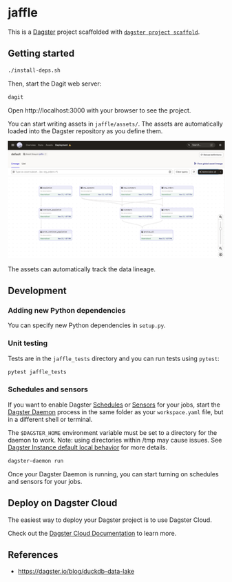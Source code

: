 # jaffle

This is a [Dagster](https://dagster.io/) project scaffolded with [`dagster project scaffold`](https://docs.dagster.io/getting-started/create-new-project).

## Getting started

```bash
./install-deps.sh
```

Then, start the Dagit web server:

```bash
dagit
```

Open http://localhost:3000 with your browser to see the project.

You can start writing assets in `jaffle/assets/`. The assets are automatically loaded into the Dagster repository as you define them.

![](pix/dagster.png)

The assets can automatically track the data lineage.

## Development

### Adding new Python dependencies

You can specify new Python dependencies in `setup.py`.

### Unit testing

Tests are in the `jaffle_tests` directory and you can run tests using `pytest`:

```bash
pytest jaffle_tests
```

### Schedules and sensors

If you want to enable Dagster [Schedules](https://docs.dagster.io/concepts/partitions-schedules-sensors/schedules) or [Sensors](https://docs.dagster.io/concepts/partitions-schedules-sensors/sensors) for your jobs, start the [Dagster Daemon](https://docs.dagster.io/deployment/dagster-daemon) process in the same folder as your `workspace.yaml` file, but in a different shell or terminal.

The `$DAGSTER_HOME` environment variable must be set to a directory for the daemon to work. Note: using directories within /tmp may cause issues. See [Dagster Instance default local behavior](https://docs.dagster.io/deployment/dagster-instance#default-local-behavior) for more details.

```bash
dagster-daemon run
```

Once your Dagster Daemon is running, you can start turning on schedules and sensors for your jobs.

## Deploy on Dagster Cloud

The easiest way to deploy your Dagster project is to use Dagster Cloud.

Check out the [Dagster Cloud Documentation](https://docs.dagster.cloud) to learn more.

## References

- https://dagster.io/blog/duckdb-data-lake
